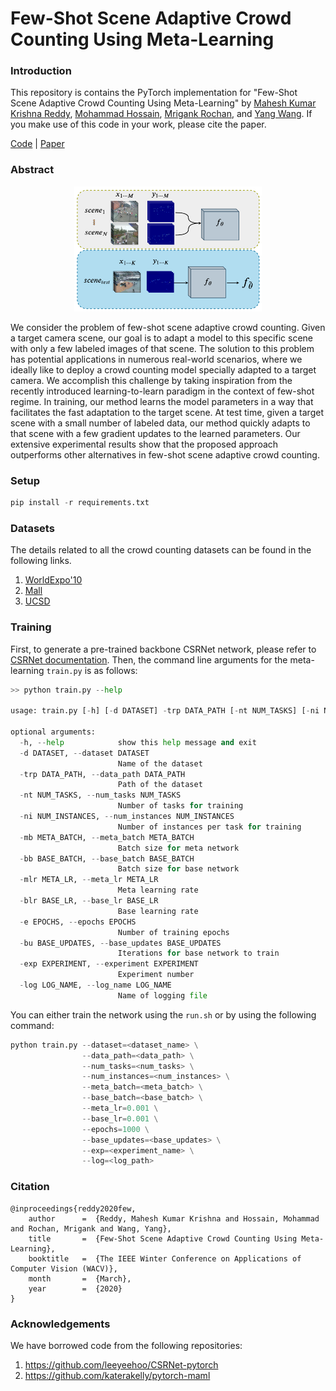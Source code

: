 # Few-Shot Scene Adaptive Crowd Counting Using Meta-Learning

### Introduction
This repository is contains the PyTorch implementation for "Few-Shot Scene Adaptive Crowd Counting Using Meta-Learning" by [Mahesh Kumar Krishna Reddy](http://cs.umanitoba.ca/~kumarkm/), [Mohammad Hossain](), [Mrigank Rochan](http://cs.umanitoba.ca/~mrochan/), and [Yang Wang](http://cs.umanitoba.ca/~ywang/). If you make use of this code in your work, please cite the paper.

[Code](https://github.com/maheshkkumar/crowd_meta) | [Paper](https://arxiv.org/abs/2002.00264)

### Abstract
<p align="center">
  <img src="./image/introduction.png" data-canonical-src="./image/introduction.png" width="300" height="200">
</p>

We consider the problem of few-shot scene adaptive crowd counting. Given a target camera scene, our goal is to adapt a model to this specific scene with only a few labeled images of that scene. The solution to this problem has potential applications in numerous real-world scenarios, where we ideally like to deploy a crowd counting model specially adapted to a target camera. We accomplish this challenge by taking inspiration from the recently introduced learning-to-learn paradigm in the context of few-shot regime. In training, our method learns the model parameters in a way that facilitates the fast adaptation to the target scene. At test time, given a target scene with a small number of labeled data, our method quickly adapts to that scene with a few gradient updates to the learned parameters. Our extensive experimental results show that the proposed approach outperforms other alternatives in few-shot scene adaptive crowd counting. 

### Setup
```python
pip install -r requirements.txt
```

### Datasets
The details related to all the crowd counting datasets can be found in the following links.
1. [WorldExpo'10](http://www.ee.cuhk.edu.hk/~xgwang/expo.html)
2. [Mall](https://personal.ie.cuhk.edu.hk/~ccloy/downloads_mall_dataset.html)
3. [UCSD](http://www.svcl.ucsd.edu/projects/peoplecnt/)

### Training

First, to generate a pre-trained backbone CSRNet network, please refer to [CSRNet documentation](https://github.com/leeyeehoo/CSRNet-pytorch). Then, the command line arguments for the meta-learning `train.py` is as follows:
```python
>> python train.py --help

usage: train.py [-h] [-d DATASET] -trp DATA_PATH [-nt NUM_TASKS] [-ni NUM_INSTANCES] [-mb META_BATCH] [-bb BASE_BATCH] [-mlr META_LR] [-blr BASE_LR] [-e EPOCHS] [-bu BASE_UPDATES] [-exp EXPERIMENT] -log LOG_NAME

optional arguments:
  -h, --help            show this help message and exit
  -d DATASET, --dataset DATASET
                        Name of the dataset
  -trp DATA_PATH, --data_path DATA_PATH
                        Path of the dataset
  -nt NUM_TASKS, --num_tasks NUM_TASKS
                        Number of tasks for training
  -ni NUM_INSTANCES, --num_instances NUM_INSTANCES
                        Number of instances per task for training
  -mb META_BATCH, --meta_batch META_BATCH
                        Batch size for meta network
  -bb BASE_BATCH, --base_batch BASE_BATCH
                        Batch size for base network
  -mlr META_LR, --meta_lr META_LR
                        Meta learning rate
  -blr BASE_LR, --base_lr BASE_LR
                        Base learning rate
  -e EPOCHS, --epochs EPOCHS
                        Number of training epochs
  -bu BASE_UPDATES, --base_updates BASE_UPDATES
                        Iterations for base network to train
  -exp EXPERIMENT, --experiment EXPERIMENT
                        Experiment number
  -log LOG_NAME, --log_name LOG_NAME
                        Name of logging file
```

You can either train the network using the `run.sh` or by using the following command:
```python
python train.py --dataset=<dataset_name> \
                --data_path=<data_path> \
                --num_tasks=<num_tasks> \
                --num_instances=<num_instances> \
                --meta_batch=<meta_batch> \
                --base_batch=<base_batch> \
                --meta_lr=0.001 \
                --base_lr=0.001 \
                --epochs=1000 \
                --base_updates=<base_updates> \
                --exp=<experiment_name> \
                --log=<log_path>
```

### Citation
```
@inproceedings{reddy2020few,
    author      =  {Reddy, Mahesh Kumar Krishna and Hossain, Mohammad and Rochan, Mrigank and Wang, Yang},
    title       =  {Few-Shot Scene Adaptive Crowd Counting Using Meta-Learning},
    booktitle   =  {The IEEE Winter Conference on Applications of Computer Vision (WACV)},
    month       =  {March},
    year        =  {2020}
}
```

### Acknowledgements
We have borrowed code from the following repositories:
1. https://github.com/leeyeehoo/CSRNet-pytorch
2. https://github.com/katerakelly/pytorch-maml